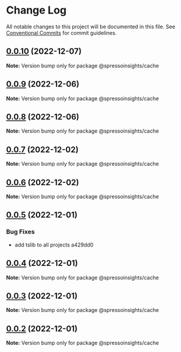 # Change Log

All notable changes to this project will be documented in this file.
See [Conventional Commits](https://conventionalcommits.org) for commit guidelines.

## [0.0.10](/compare/v0.0.9...v0.0.10) (2022-12-07)

**Note:** Version bump only for package @spressoinsights/cache

## [0.0.9](/compare/v0.0.8...v0.0.9) (2022-12-06)

**Note:** Version bump only for package @spressoinsights/cache

## [0.0.8](/compare/v0.0.7...v0.0.8) (2022-12-06)

**Note:** Version bump only for package @spressoinsights/cache

## [0.0.7](/compare/v0.0.6...v0.0.7) (2022-12-02)

**Note:** Version bump only for package @spressoinsights/cache

## [0.0.6](/compare/v0.0.5...v0.0.6) (2022-12-02)

**Note:** Version bump only for package @spressoinsights/cache

## [0.0.5](/compare/v0.0.4...v0.0.5) (2022-12-01)

### Bug Fixes

-   add tslib to all projects a429dd0

## [0.0.4](/compare/v0.0.3...v0.0.4) (2022-12-01)

**Note:** Version bump only for package @spressoinsights/cache

## [0.0.3](/compare/v0.0.1...v0.0.3) (2022-12-01)

**Note:** Version bump only for package @spressoinsights/cache

## [0.0.2](/compare/v0.0.1...v0.0.2) (2022-12-01)

**Note:** Version bump only for package @spressoinsights/cache
